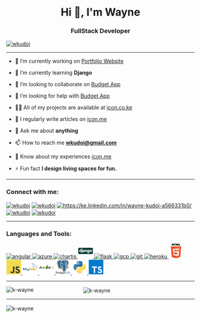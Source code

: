 <h1 align="center">Hi 👋, I'm Wayne</h1>
<h3 align="center">FullStack Developer</h3>

<p align="left"> <a href="https://twitter.com/wkudoi" target="blank"><img src="https://img.shields.io/twitter/follow/wkudoi?logo=twitter&style=for-the-badge" alt="wkudoi" /></a> </p>

<hr>

- 🔭 I’m currently working on [Portfolio Website](icon.co.ke)

- 🌱 I’m currently learning **Django**

- 👯 I’m looking to collaborate on [Budget App](mfuko.io)

- 🤝 I’m looking for help with [Budget App](mfuko.io)

- 👨‍💻 All of my projects are available at [icon.co.ke](icon.co.ke)

- 📝 I regularly write articles on [icon.me](icon.me)

- 💬 Ask me about **anything**

- 📫 How to reach me **wkudoi@gmail.com**

- 📄 Know about my experiences [icon.me](icon.me)

- ⚡ Fun fact **I design living spaces for fun.**

<hr>

<h3 align="left">Connect with me:</h3>
<p align="left">
<a href="https://dev.to/wkudoi" target="blank"><img align="center" src="https://cdn.jsdelivr.net/npm/simple-icons@3.0.1/icons/dev-dot-to.svg" alt="wkudoi" height="30" width="40" /></a>
<a href="https://twitter.com/wkudoi" target="blank"><img align="center" src="https://raw.githubusercontent.com/rahuldkjain/github-profile-readme-generator/master/src/images/icons/Social/twitter.svg" alt="wkudoi" height="30" width="40" /></a>
<a href="https://linkedin.com/in/https://ke.linkedin.com/in/wayne-kudoi-a566331b0/" target="blank"><img align="center" src="https://raw.githubusercontent.com/rahuldkjain/github-profile-readme-generator/master/src/images/icons/Social/linked-in-alt.svg" alt="https://ke.linkedin.com/in/wayne-kudoi-a566331b0/" height="30" width="40" /></a>
<a href="https://stackoverflow.com/users/wkudoi" target="blank"><img align="center" src="https://raw.githubusercontent.com/rahuldkjain/github-profile-readme-generator/master/src/images/icons/Social/stack-overflow.svg" alt="wkudoi" height="30" width="40" /></a>
<a href="https://discord.gg/wkudoi" target="blank"><img align="center" src="https://raw.githubusercontent.com/rahuldkjain/github-profile-readme-generator/master/src/images/icons/Social/discord.svg" alt="wkudoi" height="30" width="40" /></a>
</p>
<hr>
<h3 align="left">Languages and Tools:</h3>
<p align="left"> <a href="https://angular.io" target="_blank"> <img src="https://angular.io/assets/images/logos/angular/angular.svg" alt="angular" width="40" height="40"/> </a> <a href="https://azure.microsoft.com/en-in/" target="_blank"> <img src="https://www.vectorlogo.zone/logos/microsoft_azure/microsoft_azure-icon.svg" alt="azure" width="40" height="40"/> </a> <a href="https://www.chartjs.org" target="_blank"> <img src="https://www.chartjs.org/media/logo-title.svg" alt="chartjs" width="40" height="40"/> </a> <a href="https://www.djangoproject.com/" target="_blank"> <img src="https://raw.githubusercontent.com/devicons/devicon/master/icons/django/django-original.svg" alt="django" width="40" height="40"/> </a> </a> <a href="https://flask.palletsprojects.com/" target="_blank"> <img src="https://www.vectorlogo.zone/logos/pocoo_flask/pocoo_flask-icon.svg" alt="flask" width="40" height="40"/> </a> <a href="https://cloud.google.com" target="_blank"> <img src="https://www.vectorlogo.zone/logos/google_cloud/google_cloud-icon.svg" alt="gcp" width="40" height="40"/> </a> <a href="https://git-scm.com/" target="_blank"> <img src="https://www.vectorlogo.zone/logos/git-scm/git-scm-icon.svg" alt="git" width="40" height="40"/> </a> <a href="https://heroku.com" target="_blank"> <img src="https://www.vectorlogo.zone/logos/heroku/heroku-icon.svg" alt="heroku" width="40" height="40"/> </a> <a href="https://www.w3.org/html/" target="_blank"> <img src="https://raw.githubusercontent.com/devicons/devicon/master/icons/html5/html5-original-wordmark.svg" alt="html5" width="40" height="40"/> </a> <a href="https://developer.mozilla.org/en-US/docs/Web/JavaScript" target="_blank"> <img src="https://raw.githubusercontent.com/devicons/devicon/master/icons/javascript/javascript-original.svg" alt="javascript" width="40" height="40"/> </a> <a href="https://www.mysql.com/" target="_blank"> <img src="https://raw.githubusercontent.com/devicons/devicon/master/icons/mysql/mysql-original-wordmark.svg" alt="mysql" width="40" height="40"/> </a> <a href="https://nodejs.org" target="_blank"> <img src="https://raw.githubusercontent.com/devicons/devicon/master/icons/nodejs/nodejs-original-wordmark.svg" alt="nodejs" width="40" height="40"/> </a> <a href="https://www.postgresql.org" target="_blank"> <img src="https://raw.githubusercontent.com/devicons/devicon/master/icons/postgresql/postgresql-original-wordmark.svg" alt="postgresql" width="40" height="40"/> </a> <a href="https://www.python.org" target="_blank"> <img src="https://raw.githubusercontent.com/devicons/devicon/master/icons/python/python-original.svg" alt="python" width="40" height="40"/> </a> <a href="https://www.typescriptlang.org/" target="_blank"> <img src="https://raw.githubusercontent.com/devicons/devicon/master/icons/typescript/typescript-original.svg" alt="typescript" width="40" height="40"/> </a> </p>

<hr>

<p><img align="left" src="https://github-readme-stats.vercel.app/api/top-langs?username=k-wayne&show_icons=true&locale=en&layout=compact" alt="k-wayne" width="40%"/></p>

<p>&nbsp;<img align="center" src="https://github-readme-stats.vercel.app/api?username=k-wayne&show_icons=true&locale=en" alt="k-wayne" width="50%"/></p>

<hr>

<p><img align="center" src="https://github-readme-streak-stats.herokuapp.com/?user=k-wayne&" alt="k-wayne" /></p>
